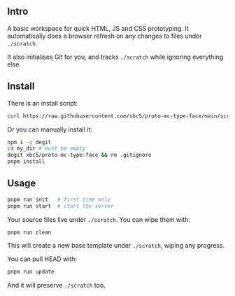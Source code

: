 ## Intro
A basic workspace for quick HTML, JS and CSS prototyping. It automatically does a browser refresh on any changes to files under `./scratch`.

It also initialises Git for you, and tracks `./scratch` while ignoring everything else.

## Install
There is an install script:
```sh
curl https://raw.githubusercontent.com/xbc5/proto-mc-type-face/main/scripts/install.sh | bash
```

Or you can manually install it:
```sh
npm i -g degit
cd my_dir # must be empty
degit xbc5/proto-mc-type-face && rm .gitignore
pnpm install 
```

## Usage
```sh
pnpm run init   # first time only
pnpm run start  # start the server
```

Your source files live under `./scratch`. You can wipe them with:

```sh
pnpm run clean
```

This will create a new base template under `./scratch`, wiping any progress.

You can pull HEAD with:
```sh
pnpm run update
```
And it will preserve `./scratch` too.
